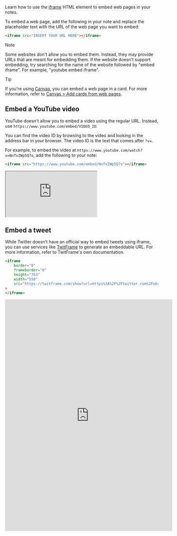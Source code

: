 Learn how to use the [iframe](https://developer.mozilla.org/en-US/docs/Web/HTML/Element/iframe) HTML element to embed web pages in your notes.

To embed a web page, add the following in your note and replace the placeholder text with the URL of the web page you want to embed:

```html
<iframe src="INSERT YOUR URL HERE"></iframe>
```

> [!note]
> Some websites don't allow you to embed them. Instead, they may provide URLs that are meant for embedding them. If the website doesn't support embedding, try searching for the name of the website followed by "embed iframe". For example, "youtube embed iframe".

> [!tip]
> If you're using [Canvas](Canvas.md), you can embed a web page in a card. For more information, refer to [Canvas > Add cards from web pages](Canvas#Add%20cards%20from%20web%20pages).

## Embed a YouTube video

YouTube doesn't allow you to embed a video using the regular URL. Instead, use `https://www.youtube.com/embed/VIDEO_ID`.

You can find the video ID by browsing to the video and looking in the address bar in your browser. The video ID is the text that comes after `?v=`.

For example, to embed the video at `https://www.youtube.com/watch?v=NnTvZWp5Q7o`, add the following to your note:

```html
<iframe src="https://www.youtube.com/embed/NnTvZWp5Q7o"></iframe>
```

<iframe src="https://www.youtube.com/embed/NnTvZWp5Q7o"></iframe>

## Embed a tweet

While Twitter doesn't have an official way to embed tweets using iframe, you can use services like [TwitFrame](https://twitframe.com/) to generate an embeddable URL. For more information, refer to TwitFrame's own documentation.

```html
<iframe
	border="0"
	frameborder="0"
	height="763"
	width="550"
	src="https://twitframe.com/show?url=https%3A%2F%2Ftwitter.com%2Fobsdmd%2Fstatus%2F1580548874246443010"
>
</iframe>
```

<iframe
	border="0"
	frameborder="0"
	height="763"
	width="550"
	src="https://twitframe.com/show?url=https%3A%2F%2Ftwitter.com%2Fobsdmd%2Fstatus%2F1580548874246443010"
>
</iframe>


